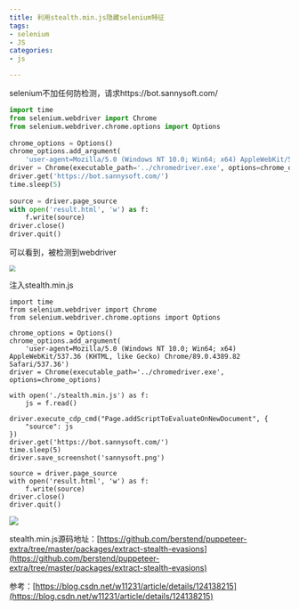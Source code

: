 ```yaml
---
title: 利用stealth.min.js隐藏selenium特征
tags: 
- selenium
- JS
categories:
- js

---
```


selenium不加任何防检测，请求https://bot.sannysoft.com/

```python
import time
from selenium.webdriver import Chrome
from selenium.webdriver.chrome.options import Options
 
chrome_options = Options()
chrome_options.add_argument(
    'user-agent=Mozilla/5.0 (Windows NT 10.0; Win64; x64) AppleWebKit/537.36 (KHTML, like Gecko) Chrome/89.0.4389.82 Safari/537.36')
driver = Chrome(executable_path='../chromedriver.exe', options=chrome_options)
driver.get('https://bot.sannysoft.com/')
time.sleep(5)
 
source = driver.page_source
with open('result.html', 'w') as f:
    f.write(source)
driver.close()
driver.quit()
```

可以看到，被检测到webdriver

<img src="https://wordpress-1308610994.cos.ap-nanjing.myqcloud.com/img/20220826161922.png" style="zoom:67%;" />

注入stealth.min.js

```
import time
from selenium.webdriver import Chrome
from selenium.webdriver.chrome.options import Options
 
chrome_options = Options()
chrome_options.add_argument(
    'user-agent=Mozilla/5.0 (Windows NT 10.0; Win64; x64) AppleWebKit/537.36 (KHTML, like Gecko) Chrome/89.0.4389.82 Safari/537.36')
driver = Chrome(executable_path='../chromedriver.exe', options=chrome_options)
 
with open('./stealth.min.js') as f:
    js = f.read()
 
driver.execute_cdp_cmd("Page.addScriptToEvaluateOnNewDocument", {
    "source": js
})
driver.get('https://bot.sannysoft.com/')
time.sleep(5)
driver.save_screenshot('sannysoft.png')
 
source = driver.page_source
with open('result.html', 'w') as f:
    f.write(source)
driver.close()
driver.quit()
```

![](https://wordpress-1308610994.cos.ap-nanjing.myqcloud.com/img/20220826162133.png)

stealth.min.js源码地址：[https://github.com/berstend/puppeteer-extra/tree/master/packages/extract-stealth-evasions](https://github.com/berstend/puppeteer-extra/tree/master/packages/extract-stealth-evasions)

参考：[https://blog.csdn.net/w11231/article/details/124138215](https://blog.csdn.net/w11231/article/details/124138215)